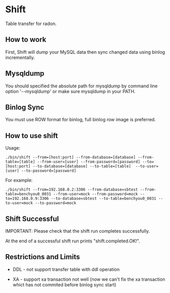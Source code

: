 # Shift

Table transfer for radon.

## How to work

First, Shift will dump your MySQL data then sync changed data using binlog incrementally.

## Mysqldump

You should specified the absolute path for mysqldump by command line option '--mysqldump' or make sure mysqldump in your PATH.

## Binlog Sync

You must use ROW format for binlog, full binlog row image is preferred.

## How to use shift

Usage:
```
./bin/shift --from=[host:port] --from-database=[database] --from-table=[table] --from-user=[user] --from-password=[password] --to=[host:port] --to-database=[database] --to-table=[table]  --to-user=[user] --to-password=[password]
```

For example:
```
./bin/shift --from=192.168.0.2:3306 --from-database=sbtest --from-table=benchyou0_0031 --from-user=mock --from-password=mock --to=192.168.0.9:3306 --to-database=sbtest --to-table=benchyou0_0031 --to-user=mock --to-password=mock
```

## Shift Successful

IMPORTANT: Please check that the shift run completes successfully.

At the end of a successful shift run prints "shift.completed.OK!".

## Restrictions and Limits

* DDL - not support transfer table with ddl operation

* XA - support xa transaction not well (now we can't fix the xa transaction whict has not commited before binlog sync start)
